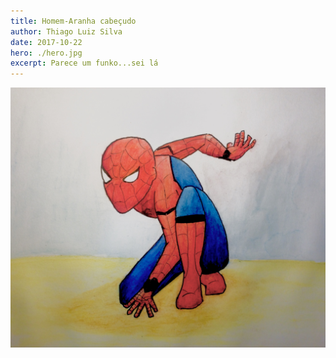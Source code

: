 ```yaml
---
title: Homem-Aranha cabeçudo
author: Thiago Luiz Silva
date: 2017-10-22
hero: ./hero.jpg
excerpt: Parece um funko...sei lá
---
```



<div className="Image__Small">
  <img
    src="./2017-10-22-big-head-spidey.jpeg"
    title="Homem-Aranha cabeçudo"
    alt="Homem-Aranha cabeçudo"
  />
</div>
